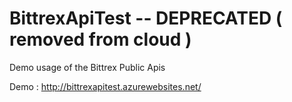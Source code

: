 # BittrexApiTest -- DEPRECATED ( removed from cloud )

Demo usage of the Bittrex Public Apis

Demo : http://bittrexapitest.azurewebsites.net/
